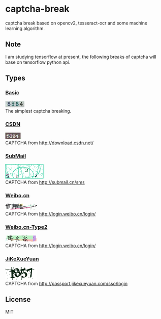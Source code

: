 # captcha-break
captcha break based on opencv2, tesseract-ocr and some machine learning algorithm.

## Note 
I am studying tensorflow at present, the following breaks of captcha will base on tensorflow python api.

## Types
### [Basic](./basic)
![](./basic/basic.jpg)  
The simplest captcha breaking.

### [CSDN](./csdn)
![](./csdn/csdn.png)  
CAPTCHA from http://download.csdn.net/

### [SubMail](./submail)
![](./submail/submail.png)   
CAPTCHA from http://submail.cn/sms

### [Weibo.cn](./weibo.cn)
![](./weibo.cn/weibo.cn.png)  
CAPTCHA from http://login.weibo.cn/login/

### [Weibo.cn-Type2](./weibo.cn2)
![](./weibo.cn2/weibo.cn2.png)  
CAPTCHA from http://login.weibo.cn/login/

### [JiKeXueYuan](./jikexueyuan)
![](./jikexueyuan/jikexueyuan.png)   
CAPTCHA from http://passport.jikexueyuan.com/sso/login

## License
MIT
